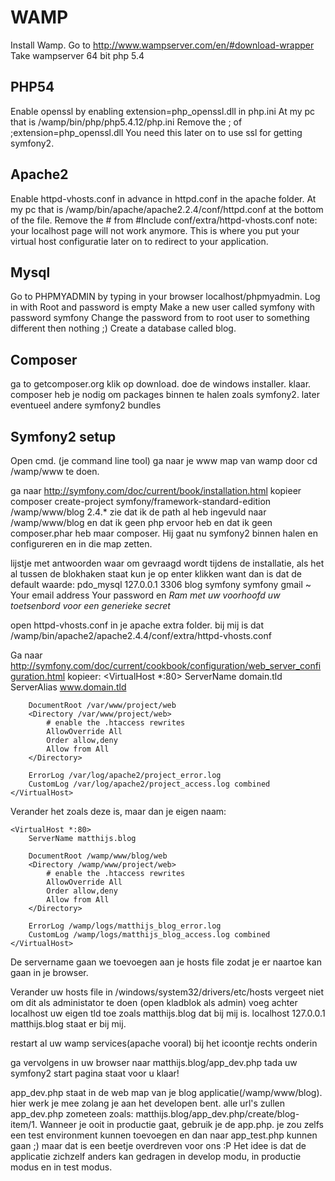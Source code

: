 WAMP
======================
Install Wamp.
Go to http://www.wampserver.com/en/#download-wrapper
Take wampserver 64 bit php 5.4

PHP54
--------
Enable openssl by enabling extension=php_openssl.dll in php.ini
At my pc that is /wamp/bin/php/php5.4.12/php.ini
Remove the ; of ;extension=php_openssl.dll
You need this later on to use ssl for getting symfony2.

Apache2
--------
Enable httpd-vhosts.conf in advance in httpd.conf in the apache folder.
At my pc that is /wamp/bin/apache/apache2.2.4/conf/httpd.conf at the bottom of the file.
Remove the # from #Include conf/extra/httpd-vhosts.conf
note: your localhost page will not work anymore.
This is where you put your virtual host configuratie later on to redirect to your application.

Mysql
--------
Go to PHPMYADMIN by typing in your browser localhost/phpmyadmin.
Log in with Root and password is empty
Make a new user called symfony with password symfony
Change the password from to root user to something different then nothing ;)
Create a database called blog.

Composer
--------
ga to getcomposer.org
klik op download. doe de windows installer.
klaar.
composer heb je nodig om packages binnen te halen zoals symfony2.
later eventueel andere symfony2 bundles

Symfony2 setup
--------
Open cmd. (je command line tool)
ga naar je www map van wamp door cd /wamp/www te doen.

ga naar http://symfony.com/doc/current/book/installation.html
kopieer composer create-project symfony/framework-standard-edition /wamp/www/blog 2.4.*
zie dat ik de path al heb ingevuld naar /wamp/www/blog en dat ik geen php ervoor heb en dat ik geen composer.phar heb maar composer.
Hij gaat nu symfony2 binnen halen en configureren en in die map zetten.

lijstje met antwoorden waar om gevraagd wordt tijdens de installatie,
als het al tussen de blokhaken staat kun je op enter klikken want dan is dat de default waarde:
pdo_mysql
127.0.0.1
3306
blog
symfony
symfony
gmail
~
Your email address
Your password
en
*Ram met uw voorhoofd uw toetsenbord voor een generieke secret*

open httpd-vhosts.conf in je apache extra folder.
bij mij is dat /wamp/bin/apache2/apache2.4.4/conf/extra/httpd-vhosts.conf

Ga naar http://symfony.com/doc/current/cookbook/configuration/web_server_configuration.html
kopieer:
    <VirtualHost *:80>
        ServerName domain.tld
        ServerAlias www.domain.tld

        DocumentRoot /var/www/project/web
        <Directory /var/www/project/web>
            # enable the .htaccess rewrites
            AllowOverride All
            Order allow,deny
            Allow from All
        </Directory>

        ErrorLog /var/log/apache2/project_error.log
        CustomLog /var/log/apache2/project_access.log combined
    </VirtualHost>

Verander het zoals deze is, maar dan je eigen naam:

    <VirtualHost *:80>
        ServerName matthijs.blog

        DocumentRoot /wamp/www/blog/web
        <Directory /wamp/www/project/web>
            # enable the .htaccess rewrites
            AllowOverride All
            Order allow,deny
            Allow from All
        </Directory>

        ErrorLog /wamp/logs/matthijs_blog_error.log
        CustomLog /wamp/logs/matthijs_blog_access.log combined
    </VirtualHost>

De servername gaan we toevoegen aan je hosts file zodat je er naartoe kan gaan in je browser.

Verander uw hosts file in /windows/system32/drivers/etc/hosts vergeet niet om dit als administator te doen (open kladblok als admin)
voeg achter localhost uw eigen tld toe zoals matthijs.blog dat bij mij is.
localhost    127.0.0.1 matthijs.blog
staat er bij mij.

restart al uw wamp services(apache vooral) bij het icoontje rechts onderin

ga vervolgens in uw browser naar matthijs.blog/app_dev.php
tada uw symfony2 start pagina staat voor u klaar!

app_dev.php staat in de web map van je blog applicatie(/wamp/www/blog). hier werk je mee zolang je aan het developen bent.
alle url's zullen app_dev.php zometeen zoals: matthijs.blog/app_dev.php/create/blog-item/1.
Wanneer je ooit in productie gaat, gebruik je de app.php.
je zou zelfs een test environment kunnen toevoegen en dan naar app_test.php kunnen gaan ;)
maar dat is een beetje overdreven voor ons :P
Het idee is dat de applicatie zichzelf anders kan gedragen in develop modu, in productie modus en in test modus.